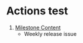 # Actions test

1. [Milestone Content](.github/workflows/milestone-content.yml)
    - Weekly release issue